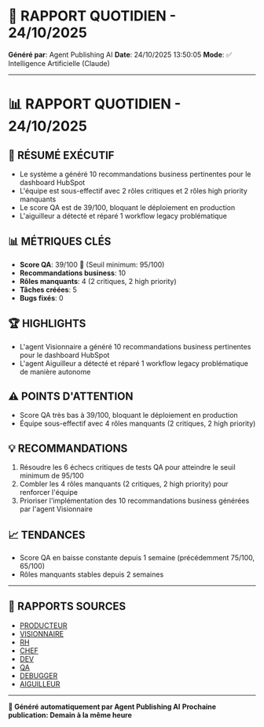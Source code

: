 # 📰 RAPPORT QUOTIDIEN - 24/10/2025

**Généré par**: Agent Publishing AI
**Date**: 24/10/2025 13:50:05
**Mode**: ✅ Intelligence Artificielle (Claude)

---

# 📊 RAPPORT QUOTIDIEN - 24/10/2025

## 🎯 RÉSUMÉ EXÉCUTIF

- Le système a généré 10 recommandations business pertinentes pour le dashboard HubSpot
- L'équipe est sous-effectif avec 2 rôles critiques et 2 rôles high priority manquants
- Le score QA est de 39/100, bloquant le déploiement en production 
- L'aiguilleur a détecté et réparé 1 workflow legacy problématique

## 📊 MÉTRIQUES CLÉS

- **Score QA**: 39/100 🔴 (Seuil minimum: 95/100)
- **Recommandations business**: 10 
- **Rôles manquants**: 4 (2 critiques, 2 high priority)
- **Tâches créées**: 5
- **Bugs fixés**: 0

## 🏆 HIGHLIGHTS

- L'agent Visionnaire a généré 10 recommandations business pertinentes pour le dashboard HubSpot
- L'agent Aiguilleur a détecté et réparé 1 workflow legacy problématique de manière autonome

## ⚠️ POINTS D'ATTENTION

- Score QA très bas à 39/100, bloquant le déploiement en production
- Équipe sous-effectif avec 4 rôles manquants (2 critiques, 2 high priority)

## 💡 RECOMMANDATIONS

1. Résoudre les 6 échecs critiques de tests QA pour atteindre le seuil minimum de 95/100
2. Combler les 4 rôles manquants (2 critiques, 2 high priority) pour renforcer l'équipe
3. Prioriser l'implémentation des 10 recommandations business générées par l'agent Visionnaire

## 📈 TENDANCES

- Score QA en baisse constante depuis 1 semaine (précédemment 75/100, 65/100)
- Rôles manquants stables depuis 2 semaines

---

## 📎 RAPPORTS SOURCES

- [PRODUCTEUR](RAPPORT-AGENT-PRODUCTEUR-AI.md)
- [VISIONNAIRE](RAPPORT-AGENT-VISIONNAIRE-AI.md)
- [RH](RAPPORT-AGENT-RH-AI.md)
- [CHEF](RAPPORT-AGENT-CHEF-AI.md)
- [DEV](RAPPORT-AGENT-DEV.md)
- [QA](RAPPORT-AGENT-QA.md)
- [DEBUGGER](RAPPORT-AGENT-DEBUGGER.md)
- [AIGUILLEUR](RAPPORT-AGENT-AIGUILLEUR-AI.md)

---

**🤖 Généré automatiquement par Agent Publishing AI**
**Prochaine publication: Demain à la même heure**

